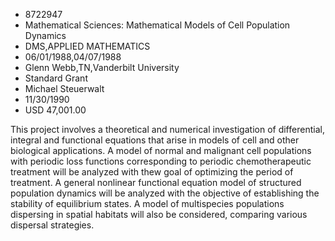 
* 8722947
* Mathematical Sciences: Mathematical Models of Cell Population Dynamics
* DMS,APPLIED MATHEMATICS
* 06/01/1988,04/07/1988
* Glenn Webb,TN,Vanderbilt University
* Standard Grant
* Michael Steuerwalt
* 11/30/1990
* USD 47,001.00

This project involves a theoretical and numerical investigation of
differential, integral and functional equations that arise in models of cell and
other biological applications. A model of normal and malignant cell populations
with periodic loss functions corresponding to periodic chemotherapeutic
treatment will be analyzed with thew goal of optimizing the period of treatment.
A general nonlinear functional equation model of structured population dynamics
will be analyzed with the objective of establishing the stability of equilibrium
states. A model of multispecies populations dispersing in spatial habitats will
also be considered, comparing various dispersal strategies.
